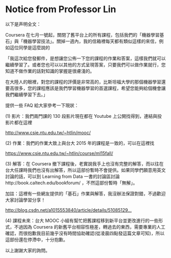 Notice from Professor Lin
=========================

以下是声明全文：

Coursera 在七月一號起，關閉了舊平台上的所有課程，包括我們的「機器學習基石」與「機器學習技法」。關掉一週內，我的信箱裡每天都有類似這樣的來信，例如這位同學是這麼說的

「我這次給您發郵件，是想讓您公佈一下您的課程的作業和答案，這樣我們就可以繼續學習了。或者您也可以以其他的方式呈現答案，只要我們可以做作業就行，您知道不做作業的話對知識的掌握是很膚淺的。

在大陸人的眼裡，對您的課程的評價是非常高的，比斯坦福大學的那個機器學習還要高很多，您的課程應該是我們學習機器學習的首選課程，希望您能夠給個機會讓我們繼續學習下去。」

提供一些 FAQ 給大家參考一下現狀：

(1) 影片：我們兩門課的 130 段影片現在都在 Youtube 上公開找得到，連結與投影片都在這裡

http://www.csie.ntu.edu.tw/~htlin/mooc/

(2) 作業：我們的作業大致上與台大 2015 年的課程是一致的，可以在這裡找

https://www.csie.ntu.edu.tw/~htlin/course/ml15fall/

(3) 解答：在 Coursera 撤下課程後，老實說我手上也沒有完整的解答，而以往在台大任課時我們也沒有出解答，所以這部份暫時不會提供。如果同學們願意用英文討論的話，可以到 Learning from Data 一書的討論區討論http://book.caltech.edu/bookforum/ ，不然這部份暫時「無解」。

加註：這裡有一些網友提供的「基石」作業與解答，我沒辦法保證對錯，不過歡迎大家討論學習分享！

http://blog.csdn.net/a1015553840/article/details/51085129…

(4) 課程未來：台大 MOOC 小組有幫忙把舊課程移到新平台並更改進行的一些形式，不過因為 Coursera 的新舊平台相容性極差，轉過去的東西，需要專業的人工確認，而很抱歉我目前幾乎沒有時間協助確認(從凌晨四點發這篇文章可知)，所以這部份還在停滯中，十分抱歉。

以上謝謝大家的詢問。

